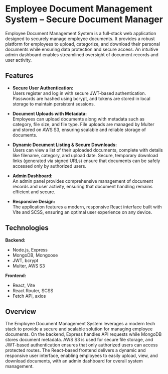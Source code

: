 # Employee Document Management System – Secure Document Manager

Employee Document Management System is a full-stack web application designed to securely manage employee documents. It provides a robust platform for employees to upload, categorize, and download their personal documents while ensuring data protection and secure access. An intuitive admin dashboard enables streamlined oversight of document records and user activity.

## Features

- **Secure User Authentication:**  
  Users register and log in with secure JWT-based authentication. Passwords are hashed using bcrypt, and tokens are stored in local storage to maintain persistent sessions.

- **Document Uploads with Metadata:**  
  Employees can upload documents along with metadata such as category, file size, and file type. File uploads are managed by Multer and stored on AWS S3, ensuring scalable and reliable storage of documents.

- **Dynamic Document Listing & Secure Downloads:**  
  Users can view a list of their uploaded documents, complete with details like filename, category, and upload date. Secure, temporary download links (generated via signed URLs) ensure that documents can be safely accessed only by authorized users.

- **Admin Dashboard:**  
  An admin panel provides comprehensive management of document records and user activity, ensuring that document handling remains efficient and secure.

- **Responsive Design:**  
  The application features a modern, responsive React interface built with Vite and SCSS, ensuring an optimal user experience on any device.

## Technologies

**Backend:**  
- Node.js, Express  
- MongoDB, Mongoose  
- JWT, bcrypt  
- Multer, AWS S3

**Frontend:**  
- React, Vite  
- React Router, SCSS  
- Fetch API, axios

## Overview

The Employee Document Management System leverages a modern tech stack to provide a secure and scalable solution for managing employee documents. On the backend, Express handles API requests while MongoDB stores document metadata. AWS S3 is used for secure file storage, and JWT-based authentication ensures that only authorized users can access protected routes. The React-based frontend delivers a dynamic and responsive user interface, enabling employees to easily upload, view, and download documents, with an admin dashboard for overall system management.
